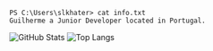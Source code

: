 ```
PS C:\Users\slkhater> cat info.txt
Guilherme a Junior Developer located in Portugal.
```

![GitHub Stats](https://github-readme-stats.vercel.app/api?username=slk-hater&theme=shades-of-purple)   ![Top Langs](https://github-readme-stats.vercel.app/api/top-langs/?username=slk-hater&layout=compact&theme=shades-of-purple)
